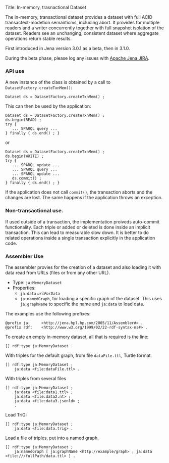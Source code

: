 Title: In-memory, trasnactional Dataset

The in-memory, transactional dataset provides a dataset with full ACID
transactext-modetion semanticms, including abort. It provides for multiple
readers and a writer concurrently together with full snapshot isolation of
the dataset.  Readers see an unchanging, consistent dataset where aggregate
operations return stable results.

First introduced in Jena version 3.0.1 as a beta, then in 3.1.0.

During the beta phase, please log any issues with [Apache Jena JIRA](https://issues.apache.org/jira/issues/?jql=project%20%3D%20JENA%20ORDER%20BY%20key%20DESC%2C%20priority%20DESC).

### API use

A new instance of the class is obtained by a call to `DatasetFactory.createTxnMem()`:

    Dataset ds = DatasetFactory.createTxnMem() ;

This can then be used by the application:

    Dataset ds = DatasetFactory.createTxnMem() ;
    ds.begin(READ) ;
    try {
       ... SPARQL query ...
    } finally { ds.end() ; }

or

    Dataset ds = DatasetFactory.createTxnMem() ;
    ds.begin(WRITE) ;
    try {
       ... SPARQL update ...
       ... SPARQL query ...
       ... SPARQL update ...
       ds.commit() ;
    } finally { ds.end() ; }

If the application does not call `commit()`, the transaction aborts and the
changes are lost. The same happens if the application throws an exception.

### Non-transactional use.

If used outside of a transaction, the implementation proiveds auto-commit
functionality. Each triple or added or deleted is done inside an implicit
transaction. This can lead to measurable slow down. It is better to do
related operations inside a single transaction explicitly in the
application code.

### Assembler Use

The assembler provies for the creation of a dataset and also loading it
with data read from URLs (files or from any other URL).

-    Type: `ja:MemoryDataset`
-    Properties:
     - `ja:data` <i>`urlForData`</i>
     -  `ja:namedGraph`, for loading a specific graph of the dataset.
        This uses `ja:graphName` to specific the name and `ja:data` to load data.

The examples use the following prefixes:

    @prefix ja:     <http://jena.hpl.hp.com/2005/11/Assembler#> .
    @prefix rdf:    <http://www.w3.org/1999/02/22-rdf-syntax-ns#> .

To create an empty in-memory dataset, all that is required is the line:

    [] rdf:type ja:MemoryDataset .

With triples for the default graph, from file `dataFile.ttl`, Turtle format.

    [] rdf:type ja:MemoryDataset ;
        ja:data <file:dataFile.ttl> .

With triples from several files

    [] rdf:type ja:MemoryDataset ;
        ja:data <file:data1.ttl> ;
        ja:data <file:data2.nt> ;
        ja:data <file:data3.jsonld> ;
        .

Load TriG:

    [] rdf:type ja:MemoryDataset ;
        ja:data <file:data.trig> .

Load a file of triples, put into a named graph.

    [] rdf:type ja:MemoryDataset ;
        ja:namedGraph [ ja:graphName <http://example/graph> ; ja:data <file:///fullPath/data.ttl> ] .

